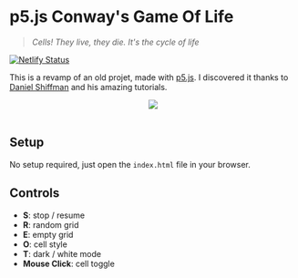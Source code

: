 # p5.js Conway's Game Of Life

> _Cells! They live, they die. It's the cycle of life_

[![Netlify Status](https://api.netlify.com/api/v1/badges/69f672f5-6873-405c-8654-11f2a7d43822/deploy-status)](https://app.netlify.com/sites/p5js-conways/deploys)

This is a revamp of an old projet, made with [p5.js](https://p5js.org/). I discovered it thanks to [Daniel Shiffman](https://www.youtube.com/user/shiffman) and his amazing tutorials.

<div align=center>
  <img src="https://raw.githubusercontent.com/alexis-benamar/p5-conway-game-of-life/master/screenshot.png">
</div>
<br>

## Setup

No setup required, just open the `index.html` file in your browser.

## Controls

* **S**: stop / resume
* **R**: random grid
* **E**: empty grid
* **O**: cell style
* **T**: dark / white mode
* **Mouse Click**: cell toggle
